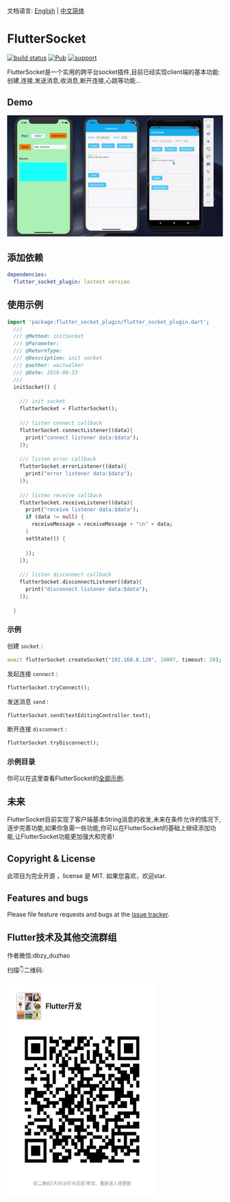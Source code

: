 

文档语言: [English](https://github.com/waitwalker/flutter_socket_plugin) | [中文简体](README-ZH.md)

# FlutterSocket

[![build status](https://img.shields.io/travis/flutterchina/dio/vm.svg?style=flat-square)](https://waitwalker.cn/2019/08/15/%E4%BA%A4%E6%B5%81%E7%BE%A4%E7%BB%84/)
[![Pub](https://img.shields.io/pub/v/flutter_socket_plugin.svg?style=flat-square)](https://pub.dartlang.org/packages/flutter_socket_plugin)
[![support](https://img.shields.io/badge/platform-flutter%7Cdart%20vm-ff69b4.svg?style=flat-square)](https://waitwalker.cn/2019/08/15/%E4%BA%A4%E6%B5%81%E7%BE%A4%E7%BB%84/)


FlutterSocket是一个实用的跨平台socket插件,目前已经实现client端的基本功能:创建,连接,发送消息,收消息,断开连接,心跳等功能...

## Demo

![Demo](https://github.com/waitwalker/Resources/blob/master/Flutter/FlutterSocket/FlutterSocket.gif?raw=true)

## 添加依赖

```yaml
dependencies:
  flutter_socket_plugin: lastest version  
```

## 使用示例

```dart
import 'package:flutter_socket_plugin/flutter_socket_plugin.dart';
  ///
  /// @Method: initSocket
  /// @Parameter:
  /// @ReturnType:
  /// @Description: init socket
  /// @author: waitwalker
  /// @Date: 2019-08-23
  ///
  initSocket() {
    
    /// init socket
    flutterSocket = FlutterSocket();

    /// listen connect callback
    flutterSocket.connectListener((data){
      print("connect listener data:$data");
    });

    /// listen error callback
    flutterSocket.errorListener((data){
      print("error listener data:$data");
    });

    /// listen receive callback
    flutterSocket.receiveListener((data){
      print("receive listener data:$data");
      if (data != null) {
        receiveMessage = receiveMessage + "\n" + data;
      }
      setState(() {

      });
    });

    /// listen disconnect callback
    flutterSocket.disconnectListener((data){
      print("disconnect listener data:$data");
    });

  }
```


### 示例

创建 `socket` :

```dart
await flutterSocket.createSocket("192.168.8.120", 10007, timeout: 20);
```

发起连接 `connect` :

```dart
flutterSocket.tryConnect();
```

发送消息 `send` :

```dart
flutterSocket.send(textEditingController.text);
```

断开连接 `disconnect` :

```dart
flutterSocket.tryDisconnect();
```


### 示例目录

你可以在这里查看FlutterSocket的[全部示例](https://github.com/waitwalker/flutter_socket_plugin/tree/master/example).

## 未来

FlutterSocket目前实现了客户端基本String消息的收发,未来在条件允许的情况下,逐步完善功能,如果你急需一些功能,你可以在FlutterSocket的基础上继续添加功能,让FlutterSocket功能更加强大和完善!

## Copyright & License

此项目为完全开源 ，license 是 MIT.   如果您喜欢，欢迎star.

## Features and bugs

Please file feature requests and bugs at the [issue tracker][tracker].

[tracker]: https://github.com/waitwalker/flutter_socket_plugin/issues

## Flutter技术及其他交流群组

作者微信:dbzy_duzhao

扫描👇二维码:

<img src="https://github.com/waitwalker/Resources/blob/master/Flutter/group/flutter_development_0916.JPG?raw=true" width="350" height="500" align=center />

